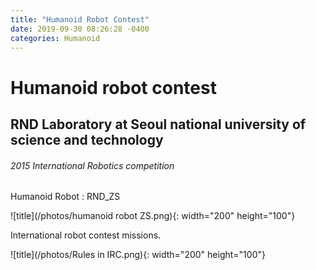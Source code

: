 ```yaml
---
title: "Humanoid Robot Contest"
date: 2019-09-30 08:26:28 -0400
categories: Humanoid
---
```


# Humanoid robot contest

## RND Laboratory at Seoul national university of science and technology 

###### 2015 International Robotics competition

Humanoid Robot : RND_ZS

![title](/photos/humanoid robot ZS.png){: width="200" height="100"}


International robot contest missions.

![title](/photos/Rules in IRC.png){: width="200" height="100"}


